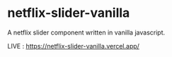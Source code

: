 # netflix-slider-vanilla


A netflix slider component written in vanilla javascript.

LIVE : https://netflix-slider-vanilla.vercel.app/
